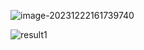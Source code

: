 ![image-20231222161739740](https://my-figures.oss-cn-beijing.aliyuncs.com/Figures/image-20231222161739740.png)

![result1](https://my-figures.oss-cn-beijing.aliyuncs.com/Figures/result1.png)